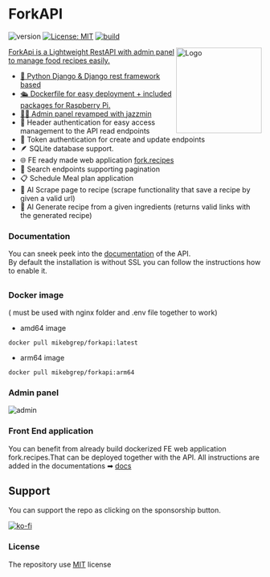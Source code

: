 # ForkAPI

![version](https://img.shields.io/badge/version-2.3.0-green) [![License: MIT](https://img.shields.io/badge/License-MIT-yellow.svg)](https://opensource.org/licenses/MIT)  <a aria-label="Build" href="https://github.com/mikebgrep/forkapi/actions?query=Build%20and%20Push%20to%20Docker%20Registry">
    <img alt="build" src="https://img.shields.io/github/actions/workflow/status/mikebgrep/forkapi/run-tests.yml?label=Build&logo=github&style=flat-quare&labelColor=000000" />

<img align="right" src="https://github.com/mikebgrep/foodie/blob/master/assets/logo.png" height="170px" alt="Logo">

ForkApi is a Lightweight RestAPI with admin panel to manage food recipes easily. 

 
   - 🐍 Python Django & Django rest framework based
   - 🛳 Dockerfile for easy deployment + included packages for Raspberry Pi.
   - 👨‍🍳 Admin panel revamped with [jazzmin](https://github.com/farridav/django-jazzmin)
   - 🔐 Header authentication for easy access management to the API read endpoints
   - 🔐 Token authentication for create and update endpoints
   - 🪶 SQLite database support.
   - 🌐︎ FE ready made web application [fork.recipes](https://github.com/mikebgrep/fork.recipes)
   - 🔎 Search endpoints supporting pagination
   - 📋 Schedule Meal plan application
   - 🤖 AI Scrape page to recipe (scrape functionality that save a recipe by given a valid url)
   - 🤖 AI Generate recipe from a given ingredients (returns valid links with the generated recipe)

### Documentation
You can sneek peek into  the [documentation](https://mikebgrep.github.io/forkapi/) of the API. \
By default the installation is without SSL you can follow the instructions how to enable it.
## 

### Docker image 
( must be used with nginx folder and .env file together to work) 

- amd64 image
```
docker pull mikebgrep/forkapi:latest
```
- arm64 image
```
docker pull mikebgrep/forkapi:arm64
```
### Admin panel 
![admin](https://github.com/mikebgrep/foodie/blob/master/assets/admin.gif)

### Front End application
You can benefit from already build dockerized FE web application fork.recipes.That can be deployed together with the API.
All instructions are added in the documentations ➡ [docs](https://mikebgrep.github.io/forkapi/clients/)

## Support 
You can support the repo as clicking on the sponsorship button.

[![ko-fi](https://ko-fi.com/img/githubbutton_sm.svg)](https://ko-fi.com/mikebgrep)

### License
The repository use [MIT](https://opensource.org/licenses/MIT) license

